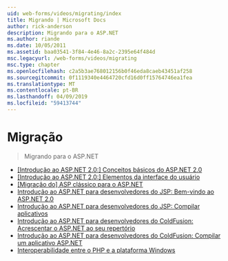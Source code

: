 ```yaml
---
uid: web-forms/videos/migrating/index
title: Migrando | Microsoft Docs
author: rick-anderson
description: Migrando para o ASP.NET
ms.author: riande
ms.date: 10/05/2011
ms.assetid: baa03541-3f84-4e46-8a2c-2395e64f484d
msc.legacyurl: /web-forms/videos/migrating
msc.type: chapter
ms.openlocfilehash: c2a5b3ae768012156b0f46eda8caeb43451af258
ms.sourcegitcommit: 0f1119340e4464720cfd16d0ff15764746ea1fea
ms.translationtype: MT
ms.contentlocale: pt-BR
ms.lasthandoff: 04/09/2019
ms.locfileid: "59413744"
---
```

# <a name="migrating"></a>Migração

> Migrando para o ASP.NET


- [[Introdução ao ASP.NET 2.0:] Conceitos básicos do ASP.NET 2.0](intro-to-aspnet-20-aspnet-20-fundamentals.md)
- [[Introdução ao ASP.NET 2.0:] Elementos da interface do usuário](intro-to-aspnet-20-user-interface-elements.md)
- [[Migração do] ASP clássico para o ASP.NET](migrating-from-classic-asp-to-aspnet.md)
- [Introdução ao ASP.NET para desenvolvedores do JSP: Bem-vindo ao ASP.NET 2.0](intro-to-aspnet-for-jsp-developers-welcome-to-aspnet-20.md)
- [Introdução ao ASP.NET para desenvolvedores do JSP: Compilar aplicativos](intro-to-aspnet-for-jsp-developers-building-applications.md)
- [Introdução ao ASP.NET para desenvolvedores do ColdFusion: Acrescentar o ASP.NET ao seu repertório](intro-to-aspnet-for-coldfusion-developers-adding-aspnet-to-your-repertoire.md)
- [Introdução ao ASP.NET para desenvolvedores do ColdFusion: Compilar um aplicativo ASP.NET](introduction-to-aspnet-for-coldfusion-developers-building-an-aspnet-application.md)
- [Interoperabilidade entre o PHP e a plataforma Windows](interop-between-php-and-the-windows-platform.md)
